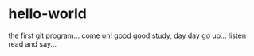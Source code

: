 # hello-world
the first git program...
come on! good good study, day day go up...
listen read and say...
